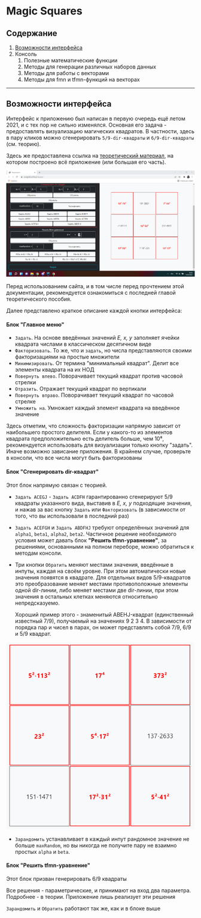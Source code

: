 # Magic Squares
## Содержание
1. [Возможности интерфейса](#interface)
2. Консоль
    1. Полезные математические функции
    2. Методы для генерации различных наборов данных
    2. Методы для работы с векторами
    3. Методы для fmn и tfmn-функций на векторах

---

## Возможности интерфейса <span nane = "interface"></span>
Интерфейс к приложению был написан в первую очередь ещё летом 2021, и с тех пор не сильно изменялся. Основная его задача - предоставлять визуализацию магических квадратов. В частности, здесь в пару кликов можно сгенерировать `5/9-dir-квадраты` и `6/9-dir-квадраты` (см. теорию).

Здесь же предоставлена ссылка на [теоретический материал](https://comgrid.ru/MagicSquare/MagicSquare.pdf), на котором построено всё приложение (или большая его часть).

![Кнопка-ссылка на теоретическое пособие](./readme/1.png "Кнопка-ссылка на теоретическое пособие")

Перед использованием сайта, и в том числе перед прочтением этой документации, рекомендуется ознакомиться с последней главой теоретического пособия.

Далее представлено краткое описание каждой кнопки интерфейса:

#### Блок "Главное меню"
- `Задать`. На основе введённых значений *E, x, y* заполняет ячейки квадрата числами в классическом десятичном виде
- `Факторизовать`. То же, что и `задать`, но числа представляются своими факторизациями на простые множители
- `Минимизировать`. От термина "минимальный квадрат". Делит все элементы квадрата на их НОД
- `Повернуть влево`. Поворачивает текущий квадрат против часовой стрелки
- `Отразить`. Отражает текущий квадрат по вертикали
- `Повернуть вправо`. Поворачивает текущий квадрат по часовой стрелке
- `Умножить на`. Умножает каждый элемент квадрата на введённое значение

Здесь отметим, что сложность факторизации напрямую зависит от наибольшего простого делителя. Если у какого-то из элементов квадрата предположительно есть делитель больше, чем 10⁸, рекомендуется использовать для визуализации только кнопку "задать". Иначе возможно зависание приложения. В крайнем случае, проверьте в консоли, что все числа могут быть факторизованы

#### Блок "Сгенерировать dir-квадрат"
Этот блок напрямую связан с теорией.

- `Задать ACEGJ` - `Задать ACDFH` гарантированно сгенерируют 5/9 квадраты указанного вида, выставив в *E, x, y* подходящие значения, и нажав за вас кнопку `Задать` или `Факторизовать` (в зависимости от того, что вы использовали в последний раз)

- `Задать ACEFGH` и `Задать ABDFHJ` требуют определённых значений для `alpha1`, `beta1`, `alpha2`, `beta2`. Частичное решение необходимого условия может давать блок **"Решить tfmn-уравнение"**, за решениями, основанными на полном переборе, можно обратиться к методам консоли.

- Три кнопки `Обратить` меняют местами значения, введённые в инпуты, каждая на своём уровне. При этом автоматически новые значения появятся в квадрате. Для отдельных видов 5/9-квадратов это преобразование меняет местами противоположные элементы одной dir-линии, либо меняет местами две dir-линии, при этом значения в остальных клетках меняются относительно непредсказуемо.

  Хороший пример этого - знаменитый ABEHJ-квадрат (единственный известный 7/9), получаемый на значениях 9 2 3 4. В зависимости от порядка пар и чисел в парах, он может представлять собой 7/9, 6/9 и 5/9 квадрат.

![Знаменитый 7/9](./readme/2.png "Знаменитый 7/9")

- `Зарандомить` устанавливает в каждый инпут рандомное значение не больше `maxRandom`, но вы никогда не получите пару не взаимно простых `alpha` и `beta`.

#### Блок "Решить tfmn-уравнение"
Этот блок призван генерировать 6/9 квадраты

Все решения - параметрические, и принимают на вход два параметра. Подробнее - в теории. Приложение лишь реализует эти решения

`Зарандомить` и `Обратить` работают так же, как и в блоке выше